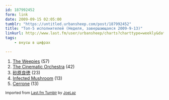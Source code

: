 ```yaml
---
id: 187992452
form: link
date: 2009-09-15 02:05:00
tumblr: "https://untitled.urbansheep.com/post/187992452"
title: "Топ-5 исполнителей (Неделя, завершающаяся 2009-9-13)"
linkurl: http://www.last.fm/user/urbansheep/charts?charttype=weekly&date_to=1252843200
tags:
    - вкусы в цифрах

---
```

<ol><li>
<a rel="nofollow" target="_blank" href="http://www.last.fm/music/The+Weepies">The Weepies</a>&nbsp;(57)</li>
<li>
<a rel="nofollow" target="_blank" href="http://www.last.fm/music/The+Cinematic+Orchestra">The Cinematic Orchestra</a>&nbsp;(42)</li>
<li>
<a rel="nofollow" target="_blank" href="http://www.last.fm/music/%E7%A0%82%E5%8E%9F%E8%89%AF%E5%BE%B3">砂原良徳</a>&nbsp;(23)</li>
<li>
<a rel="nofollow" target="_blank" href="http://www.last.fm/music/Infected+Mushroom">Infected Mushroom</a>&nbsp;(13)</li>
<li>
<a rel="nofollow" target="_blank" href="http://www.last.fm/music/Cerrone">Cerrone</a>&nbsp;(13)</li>
</ol><p><small>Imported from <a rel="nofollow" target="_blank" href="http://joelaz.com/post/23488847/last-fm-tumblr-weekly-top-artists">Last.fm Tumblr</a> by <a rel="nofollow" target="_blank" href="http://joelaz.com">JoeLaz</a></small></p>
